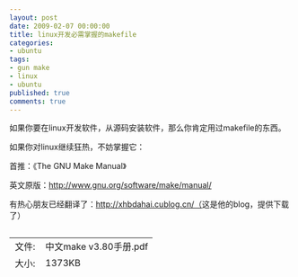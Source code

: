 ```yaml
---
layout: post
date: 2009-02-07 00:00:00
title: linux开发必需掌握的makefile
categories:
- ubuntu
tags:
- gun make
- linux
- ubuntu
published: true
comments: true
---
```

<p>如果你要在linux开发软件，从源码安装软件，那么你肯定用过makefile的东西。</p>

<p>如果你对linux继续狂热，不妨掌握它：</p>

<p>首推：《The GNU Make Manual》</p>

<p>英文原版：<a href="http://www.gnu.org/software/make/manual/" target="_blank">http://www.gnu.org/software/make/manual/</a></p>

<p>有热心朋友已经翻译了：<a href="http://xhbdahai.cublog.cn/" target="_blank">http://xhbdahai.cublog.cn/（</a>这是他的blog，提供下载了）</p>

<p><img src="http://blog.chinaunix.net/fileicon/pdf.gif" border="0" alt="" />
<table style="border-collapse: collapse; height: 60px;" border="0" cellspacing="0" cellpadding="0" width="626">
<tbody>
<tr height="20">
<td width="40" align="center">文件:</td>
<td>中文make v3.80手册.pdf</td>
</tr>
<tr height="20">
<td width="40" align="center">大小:</td>
<td>1373KB</td>
</tr>
<tr height="20">
<td width="40" align="center">下载:</td>
<td><a href="http://blogimg.chinaunix.net/blog/upfile/070907021605.pdf" target="_blank">下载</a></td>
</tr>
</tbody></table></p>
